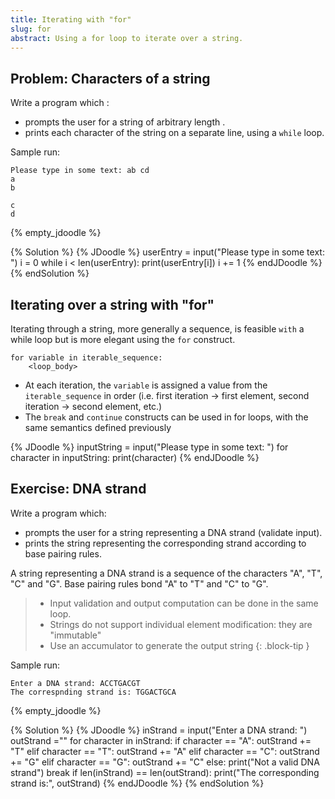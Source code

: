 ```yaml
---
title: Iterating with "for"
slug: for
abstract: Using a for loop to iterate over a string.
---
```


## Problem: Characters of a string


Write a program which :

* prompts the user for a string  of arbitrary length .
* prints each character of the string on a separate line, using a `while` loop.

Sample run:

```
Please type in some text: ab cd
a
b

c
d
```

{% empty_jdoodle %}

{% Solution %}
{% JDoodle %}
userEntry = input("Please type in some text: ")
i = 0
while i < len(userEntry):
    print(userEntry[i])
    i += 1
{% endJDoodle %}
{% endSolution %}

## Iterating over a string with "for"

Iterating through a string, more generally a sequence, is feasible `with` a while loop but is more elegant using the `for` construct.

```
for variable in iterable_sequence:
    <loop_body>
```

* At each iteration, the `variable` is assigned a value from the `iterable_sequence` in order (i.e. first iteration → first element, second iteration → second element, etc.)
* The `break` and `continue` constructs can be used in for loops, with the same semantics defined previously

{% JDoodle %}
inputString = input("Please type in some text: ")
for character in inputString:
    print(character)
{% endJDoodle %}

## Exercise: DNA strand

Write a program which:

* prompts the user for a string representing a DNA strand (validate input).
* prints the string representing the corresponding strand according to base pairing rules.

A string representing a DNA strand is a sequence of the characters "A", "T", "C" and "G". Base pairing rules bond "A" to "T" and "C" to "G".

> * Input validation and output computation can be done in the same loop.
> * Strings do not support individual element modification: they are "immutable"
> * Use an accumulator to generate the output string
{: .block-tip }

Sample run:

```
Enter a DNA strand: ACCTGACGT
The correspnding strand is: TGGACTGCA
```

{% empty_jdoodle %}

{% Solution %}
{% JDoodle %}
inStrand = input("Enter a DNA strand: ")
outStrand =""
for character in inStrand:
    if character == "A":
        outStrand += "T"
    elif character == "T":
        outStrand += "A"
    elif character == "C":
        outStrand += "G"
    elif character == "G":
        outStrand += "C"
    else:
        print("Not a valid DNA strand")
        break
if len(inStrand) == len(outStrand):
    print("The corresponding strand is:", outStrand)
{% endJDoodle %}
{% endSolution %}
